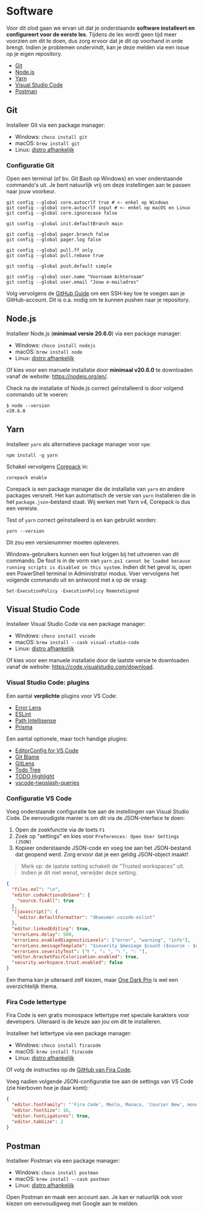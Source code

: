 # Software <!-- omit in toc -->

Voor dit olod gaan we ervan uit dat je onderstaande **software installeert en configureert voor de eerste les**. Tijdens de les wordt geen tijd meer voorzien om dit te doen, dus zorg ervoor dat je dit op voorhand in orde brengt. Indien je problemen ondervindt, kan je deze melden via een issue op je eigen repository.

- [Git](#git)
- [Node.js](#nodejs)
- [Yarn](#yarn)
- [Visual Studio Code](#visual-studio-code)
- [Postman](#postman)

## Git

Installeer Git via een package manager:

- Windows: `choco install git`
- macOS: `brew install git`
- Linux: [distro afhankelijk](https://git-scm.com/download/linux)

### Configuratie Git <!-- omit in toc -->

Open een terminal (of bv. Git Bash op Windows) en voer onderstaande commando's uit. Je bent natuurlijk vrij om deze instellingen aan te passen naar jouw voorkeur.

```terminal
git config --global core.autocrlf true # <- enkel op Windows
git config --global core.autocrlf input # <- enkel op macOS en Linux
git config --global core.ignorecase false

git config --global init.defaultBranch main

git config --global pager.branch false
git config --global pager.log false

git config --global pull.ff only
git config --global pull.rebase true

git config --global push.default simple

git config --global user.name "Voornaam Achternaam"
git config --global user.email "Jouw e-mailadres"
```

Volg vervolgens de [GitHub Guide](https://docs.github.com/en/authentication/connecting-to-github-with-ssh/adding-a-new-ssh-key-to-your-github-account) om een SSH-key toe te voegen aan je GitHub-account. Dit is o.a. nodig om te kunnen pushen naar je repository.

## Node.js

Installeer Node.js (**minimaal versie 20.6.0**) via een package manager:

- Windows: `choco install nodejs`
- macOS: `brew install node`
- Linux: [distro afhankelijk](https://nodejs.org/en/download/package-manager)

Of kies voor een manuele installatie door **minimaal v20.6.0** te downloaden vanaf de website: <https://nodejs.org/en/>.

Check na de installatie of Node.js correct geïnstalleerd is door volgend commando uit te voeren:

```terminal
$ node --version
v20.6.0
```

## Yarn

Installeer `yarn` als alternatieve package manager voor `npm`:

```terminal
npm install -g yarn
```

Schakel vervolgens [Corepack](https://nodejs.org/api/corepack.html) in:

```terminal
corepack enable
```

Corepack is een package manager die de installatie van `yarn` en andere packages versnelt. Het kan automatisch de versie van `yarn` installeren die in het `package.json`-bestand staat. Wij werken met Yarn v4, Corepack is dus een vereiste.

Test of `yarn` correct geïnstalleerd is en kan gebruikt worden:

```terminal
yarn --version
```

Dit zou een versienummer moeten opleveren.

Windows-gebruikers kunnen een fout krijgen bij het uitvoeren van dit commando. De fout is in de vorm van `yarn.ps1 cannot be loaded because running scripts is disabled on this system`. Indien dit het geval is, open een PowerShell terminal in Administrator modus. Voer vervolgens het volgende commando uit en antwoord met `A` op de vraag:

```terminal
Set-ExecutionPolicy -ExecutionPolicy RemoteSigned
```

## Visual Studio Code

Installeer Visual Studio Code via een package manager:

- Windows: `choco install vscode`
- macOS: `brew install --cask visual-studio-code`
- Linux: [distro afhankelijk](https://code.visualstudio.com/docs/setup/linux)

Of kies voor een manuele installatie door de laatste versie te downloaden vanaf de website: <https://code.visualstudio.com/download>.

### Visual Studio Code: plugins <!-- omit in toc -->

Een aantal **verplichte** plugins voor VS Code:

- [Error Lens](https://marketplace.visualstudio.com/items?itemName=usernamehw.errorlens)
- [ESLint](https://marketplace.visualstudio.com/items?itemName=dbaeumer.vscode-eslint)
- [Path Intellisense](https://marketplace.visualstudio.com/items?itemName=christian-kohler.path-intellisense)
- [Prisma](https://marketplace.visualstudio.com/items?itemName=Prisma.prisma)

Een aantal optionele, maar toch handige plugins:

- [EditorConfig for VS Code](https://marketplace.visualstudio.com/items?itemName=EditorConfig.EditorConfig)
- [Git Blame](https://marketplace.visualstudio.com/items?itemName=waderyan.gitblame)
- [GitLens](https://marketplace.visualstudio.com/items?itemName=eamodio.gitlens)
- [Todo Tree](https://marketplace.visualstudio.com/items?itemName=Gruntfuggly.todo-tree)
- [TODO Highlight](https://marketplace.visualstudio.com/items?itemName=wayou.vscode-todo-highlight)
- [vscode-twoslash-queries](https://marketplace.visualstudio.com/items?itemName=Orta.vscode-twoslash-queries)

### Configuratie VS Code <!-- omit in toc -->

Voeg onderstaande configuratie toe aan de instellingen van Visual Studio Code. De eenvoudigste manier is om dit via de JSON-interface te doen:

1. Open de zoekfunctie via de toets `F1`
2. Zoek op "settings" en kies voor `Preferences: Open User Settings (JSON)`
3. Kopieer onderstaande JSON-code en voeg toe aan het JSON-bestand dat geopend werd. Zorg ervoor dat je een geldig JSON-object maakt!

> Merk op: de laatste setting schakelt de "Trusted workspaces" uit. Indien je dit niet wenst, verwijder deze setting.

```json
{
  "files.eol": "\n",
  "editor.codeActionsOnSave": {
    "source.fixAll": true
  },
  "[javascript]": {
    "editor.defaultFormatter": "dbaeumer.vscode-eslint"
  },
  "editor.linkedEditing": true,
  "errorLens.delay": 500,
  "errorLens.enabledDiagnosticLevels": ["error", "warning", "info"],
  "errorLens.messageTemplate": "$severity $message $count ($source - $code)",
  "errorLens.severityText": ["❗️ ", "⚠️ ", "ℹ️ ", "💡 "],
  "editor.bracketPairColorization.enabled": true,
  "security.workspace.trust.enabled": false
}
```

Een thema kan je uiteraard zelf kiezen, maar [One Dark Pro](https://marketplace.visualstudio.com/items?itemName=zhuangtongfa.Material-theme) is wel een overzichtelijk thema.

### Fira Code lettertype <!-- omit in toc -->

Fira Code is een gratis monospace lettertype met speciale karakters voor developers. Uiteraard is de keuze aan jou om dit te installeren.

Installeer het lettertype via een package manager:

- Windows: `choco install firacode`
- macOS: `brew install firacode`
- Linux: [distro afhankelijk](https://github.com/tonsky/FiraCode/wiki/Linux-instructions#installing-with-a-package-manager)

Of volg de instructies op de [GitHub van Fira Code](https://github.com/tonsky/FiraCode/wiki/Installing).

Voeg nadien volgende JSON-configuratie toe aan de settings van VS Code (zie hierboven hoe je daar komt):

```json
{
  "editor.fontFamily": "'Fira Code', Menlo, Monaco, 'Courier New', monospace",
  "editor.fontSize": 16,
  "editor.fontLigatures": true,
  "editor.tabSize": 2
}
```

## Postman

Installeer Postman via een package manager:

- Windows: `choco install postman`
- macOS: `brew install --cask postman`
- Linux: [distro afhankelijk](https://www.postman.com/downloads/)

Open Postman en maak een account aan. Je kan er natuurlijk ook voor kiezen om eenvoudigweg met Google aan te melden.
